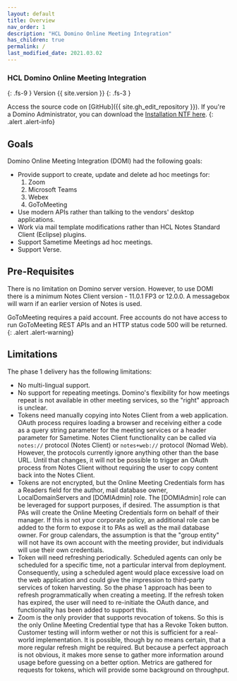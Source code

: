 ```yaml
---
layout: default
title: Overview
nav_order: 1
description: "HCL Domino Online Meeting Integration"
has_children: true
permalink: /
last_modified_date: 2021.03.02
---
```


### HCL Domino Online Meeting Integration
{: .fs-9 }
Version {{ site.version }}
{: .fs-3 }

Access the source code on [GitHub]({{ site.gh_edit_repository }}). If you're a Domino Administrator, you can download the <a href="{{ site.gh_edit_repository }}/tree/main/release" target="_new">Installation NTF here</a>.
{: .alert .alert-info}

## Goals

Domino Online Meeting Integration (DOMI) had the following goals:
- Provide support to create, update and delete ad hoc meetings for:
   1. Zoom
   2. Microsoft Teams
   3. Webex
   4. GoToMeeting
-  Use modern APIs rather than talking to the vendors' desktop applications.
-  Work via mail template modifications rather than HCL Notes Standard Client (Eclipse) plugins.
-  Support Sametime Meetings ad hoc meetings.
-  Support Verse.

## Pre-Requisites

There is no limitation on Domino server version. However, to use DOMI there is a minimum Notes Client version - 11.0.1 FP3 or 12.0.0. A messagebox will warn if an earlier version of Notes is used.

GoToMeeting requires a paid account. Free accounts do not have access to run GoToMeeting REST APIs and an HTTP status code 500 will be returned.
{: .alert .alert-warning}

## Limitations

The phase 1 delivery has the following limitations:
- No multi-lingual support.
- No support for repeating meetings. Domino's flexibility for how meetings repeat is not available in other meeting services, so the "right" approach is unclear.
- Tokens need manually copying into Notes Client from a web application. OAuth process requires loading a browser and receiving either a code as a query string parameter for the meeting services or a header parameter for Sametime. Notes Client functionality can be called via `notes://` protocol (Notes Client) or `notes+web://` protocol (Nomad Web). However, the protocols currently ignore anything other than the base URL. Until that changes, it will not be possible to trigger an OAuth process from Notes Client without requiring the user to copy content back into the Notes Client.
- Tokens are not encrypted, but the Online Meeting Credentials form has a Readers field for the author, mail database owner, LocalDomainServers and \[DOMIAdmin] role. The \[DOMIAdmin] role can be leveraged for support purposes, if desired. The assumption is that PAs will create the Online Meeting Credentials form on behalf of their manager. If this is not your corporate policy, an additional role can be added to the form to expose it to PAs as well as the mail database owner. For group calendars, the assumption is that the "group entity" will not have its own account with the meeting provider, but individuals will use their own credentials.
- Token will need refreshing periodically. Scheduled agents can only be scheduled for a specific time, not a particular interval from deployment. Consequently, using a scheduled agent would place excessive load on the web application and could give the impression to third-party services of token harvesting. So the phase 1 approach has been to refresh programmatically when creating a meeting. If the refresh token has expired, the user will need to re-initiate the OAuth dance, and functionality has been added to support this.
- Zoom is the only provider that supports revocation of tokens. So this is the only Online Meeting Credential type that has a Revoke Token button.
Customer testing will inform wether or not this is sufficient for a real-world implementation. It is possible, though by no means certain, that a more regular refresh might be required. But because a perfect approach is not obvious, it makes more sense to gather more information around usage before guessing on a better option. Metrics are gathered for requests for tokens, which will provide some background on throughput.
